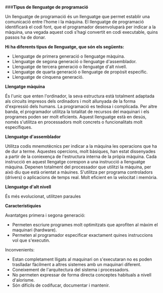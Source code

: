 ###**Tipus de llenguatge de programació**

Un llenguatge de programació és un llenguatge que permet establir una comunicació entre l’home i la màquina.  El llenguatge de programació identificarà el codi font, que el programador desenvoluparà per indicar a la màquina, una vegada aquest codi s’hagi convertit en codi executable, quins passos ha de donar.

**Hi ha diferents tipus de llenguatge, que són els següents:**

  * Llenguatge de primera generació o llenguatge màquina.
  * Llenguatge de segona generació o llenguatge d'assemblador.
  * Llenguatge de tercera generació o llenguatge d'alt nivell.
  * Llenguatge de quarta generació o llenguatge de propòsit específic.
  * Llenguatge de cinquena generació.

**Llengatge màquina**

És l'unic que enten l'ordinador, la seva estructura està totalment adaptada als circuits impresos dels ordinadors i molt allunyada de la forma d'expressió dels humans. 
La programació es tediosa i complicada.
Per altre banda, el programador utilitza la totalitat de recursos del maquinari i els programes poden ser molt eficients.
Aquest llenguatge està en desús, només s'utilitza en processadors molt concrets o funcionalitats molt específiques.

**Llenguatge d'assemblador**

Utilitza codis mnemotècnics per indicar a la màquina les operacions que ha de dur a terme. Aquestes opercions, molt bàsiques, han estat dissenyades a partir de la coniexença de l'estructura interna de la pròpia màquina.
Cada instrucció en aquest llengatge corespon a una instrucció a llenguatge màquina. Depenen totalment del processador que utilitzi la màquina, per això diu que està orientat a màuines.
S'utilitza per programa controladors (drivers) o aplicacions de temps real.
Molt eficient en la velocitat i memòria.

**Llenguatge d'alt nivell**

És més evolucionat, utilitzen paraules 






**Característiquies**

Avantatges primera i segona generació:

  * Permeten escriure programes molt optimitzats que aprofiten al màxim el maquinari (hardware).
  * Permeten al programador especificar exactament quines instruccions vol que s'executin.

Inconvenients:
  
  * Estan completament lligats al maquinari on s'executaran  no es poden traslladar fàcilment a altres sistemes amb un maquinari diferent.
  * Coneixement de l'arquitectura del sistema i processadors.
  * No permeten expressar de forma directa conceptes habituals a nivell d'alorisme.
  * Són difícils de codifucar, documentar i mantenir.

